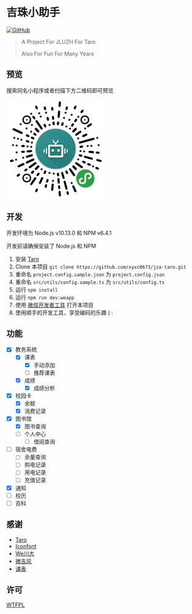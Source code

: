 # 吉珠小助手

[![GitHub](https://img.shields.io/badge/license-WTFPL-blue.svg?style=flat-square)](https://zh.wikipedia.org/wiki/WTFPL)


> A Project For JLUZH For Taro
> 
> Also For Fun For Many Years

## 预览
搜索同名小程序或者扫描下方二维码即可预览

![小程序二维码](/images/qrcode.jpg)

## 开发

开发环境为 Node.js v10.13.0 和 NPM v6.4.1

开发前请确保安装了 Node.js 和 NPM

1. 安装 [Taro](https://taro.js.org/)
2. Clone 本项目 `git clone https://github.com/xyxc0673/jza-taro.git`
3. 重命名 `project.config.sample.json` 为 `project.config.json`
4. 重命名 `src/utils/config.sample.ts` 为 `src/utils/config.ts`
5. 运行 `npm install`
6. 运行 `npm run dev:weapp`
7. 使用 [微信开发者工具]('https://developers.weixin.qq.com/miniprogram/dev/devtools/download.html') 打开本项目
8. 使用顺手的开发工具，享受编码的乐趣 ( :

## 功能

- [x] 教务系统
  - [x] 课表
    - [x] 手动添加
    - [ ] 推荐课表
  - [x] 成绩
    - [x] 成绩分析
- [x] 校园卡
  - [x] 余额
  - [x] 消费记录
- [x] 图书馆
  - [x] 图书查询
  - [ ] 个人中心
    - [ ] 借阅查询
- [ ] 宿舍电费
  - [ ] 余量查询
  - [ ] 购电记录
  - [ ] 用电记录
  - [ ] 充值记录
- [x] 通知
- [ ] 校历
- [ ] 百科

## 感谢

- [Taro]('https://taro.js.org/')
- [Iconfont]('http://www.iconfont.cn/')
- [We川大]('https://github.com/mohuishou/scuplus-wechat')
- [微吉风]('https://github.com/choyri/WeGifun')
- [课表]('http://kb.mayuko.cn/')

## 许可
[WTFPL](https://zh.wikipedia.org/wiki/WTFPL)